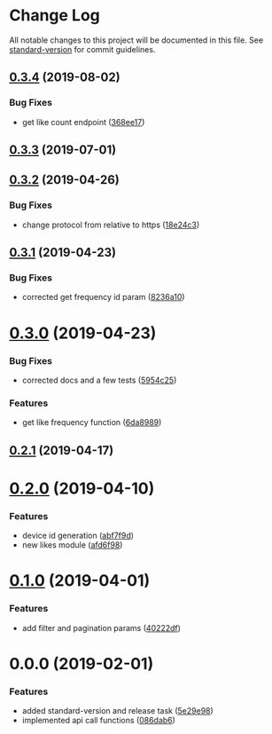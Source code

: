 # Change Log

All notable changes to this project will be documented in this file. See [standard-version](https://github.com/conventional-changelog/standard-version) for commit guidelines.

<a name="0.3.4"></a>
## [0.3.4](https://github.com/chaordic/engage-wishlist-sdk-js/compare/v0.3.3...v0.3.4) (2019-08-02)


### Bug Fixes

* get like count endpoint ([368ee17](https://github.com/chaordic/engage-wishlist-sdk-js/commit/368ee17))



<a name="0.3.3"></a>
## [0.3.3](https://github.com/chaordic/engage-wishlist-sdk-js/compare/v0.3.2...v0.3.3) (2019-07-01)



<a name="0.3.2"></a>
## [0.3.2](https://github.com/chaordic/engage-wishlist-sdk-js/compare/v0.3.1...v0.3.2) (2019-04-26)


### Bug Fixes

* change protocol from relative to https ([18e24c3](https://github.com/chaordic/engage-wishlist-sdk-js/commit/18e24c3))



<a name="0.3.1"></a>
## [0.3.1](https://github.com/chaordic/engage-wishlist-sdk-js/compare/v0.3.0...v0.3.1) (2019-04-23)


### Bug Fixes

* corrected get frequency id param ([8236a10](https://github.com/chaordic/engage-wishlist-sdk-js/commit/8236a10))



<a name="0.3.0"></a>
# [0.3.0](https://github.com/chaordic/engage-wishlist-sdk-js/compare/v0.2.1...v0.3.0) (2019-04-23)


### Bug Fixes

* corrected docs and a few tests ([5954c25](https://github.com/chaordic/engage-wishlist-sdk-js/commit/5954c25))


### Features

* get like frequency function ([6da8989](https://github.com/chaordic/engage-wishlist-sdk-js/commit/6da8989))



<a name="0.2.1"></a>
## [0.2.1](https://github.com/chaordic/engage-wishlist-sdk-js/compare/v0.2.0...v0.2.1) (2019-04-17)



<a name="0.2.0"></a>
# [0.2.0](https://github.com/chaordic/engage-wishlist-sdk-js/compare/v0.1.0...v0.2.0) (2019-04-10)


### Features

* device id generation ([abf7f9d](https://github.com/chaordic/engage-wishlist-sdk-js/commit/abf7f9d))
* new likes module ([afd6f98](https://github.com/chaordic/engage-wishlist-sdk-js/commit/afd6f98))



<a name="0.1.0"></a>
# [0.1.0](https://github.com/chaordic/engage-wishlist-sdk-js/compare/v0.0.0...v0.1.0) (2019-04-01)


### Features

* add filter and pagination params ([40222df](https://github.com/chaordic/engage-wishlist-sdk-js/commit/40222df))



<a name="0.0.0"></a>
# 0.0.0 (2019-02-01)


### Features

* added standard-version and release task ([5e29e98](https://github.com/chaordic/engage-wishlist-sdk-js/commit/5e29e98))
* implemented api call functions ([086dab6](https://github.com/chaordic/engage-wishlist-sdk-js/commit/086dab6))
